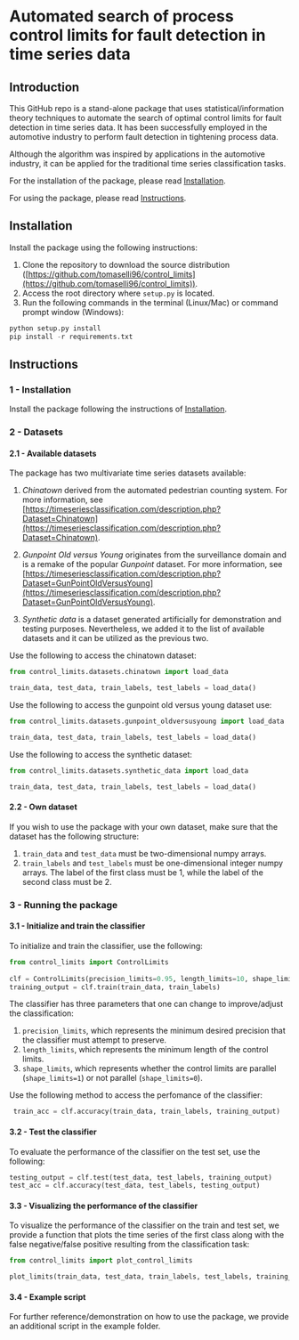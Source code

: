# Automated search of process control limits for fault detection in time series data 

## Introduction

This GitHub repo is a stand-alone package that uses statistical/information theory techniques to automate the search 
of optimal control limits for fault detection in time series data. 
It has been successfully employed in the automotive industry to perform fault detection in tightening process data.

Although the algorithm was inspired by applications in the automotive industry, it can be applied for the traditional 
time series classification tasks. 

For the installation of the package, please read [Installation](#installation).

For using the package, please read [Instructions](#instructions).

## Installation

Install the package using the following instructions:
1. Clone the repository to download the source distribution ([https://github.com/tomaselli96/control_limits](https://github.com/tomaselli96/control_limits)).
2. Access the root directory where ```setup.py``` is located.
3. Run the following commands in the terminal (Linux/Mac) or command prompt window (Windows):
  ```python
  python setup.py install
  pip install -r requirements.txt
  ```

## Instructions

### 1 - Installation

Install the package following the instructions of [Installation](#installation).

### 2 - Datasets

#### 2.1 - Available datasets

The package has two multivariate time series datasets available:
1. *Chinatown* derived from the automated pedestrian counting system. For more information, 
see [https://timeseriesclassification.com/description.php?Dataset=Chinatown](https://timeseriesclassification.com/description.php?Dataset=Chinatown). 

2. *Gunpoint Old versus Young* originates from the surveillance domain and is a remake of the popular *Gunpoint* dataset. 
For more information, see [https://timeseriesclassification.com/description.php?Dataset=GunPointOldVersusYoung](https://timeseriesclassification.com/description.php?Dataset=GunPointOldVersusYoung). 

3. *Synthetic data* is a dataset generated artificially for demonstration and testing purposes. Nevertheless, we
added it to the list of available datasets and it can be utilized as the previous two. 

Use the following to access the chinatown dataset:
   ```python
   from control_limits.datasets.chinatown import load_data
   
   train_data, test_data, train_labels, test_labels = load_data()
   ```

Use the following to access the gunpoint old versus young dataset use:
   ```python
   from control_limits.datasets.gunpoint_oldversusyoung import load_data
   
   train_data, test_data, train_labels, test_labels = load_data()
   ```

Use the following to access the synthetic dataset:
   ```python
   from control_limits.datasets.synthetic_data import load_data
   
   train_data, test_data, train_labels, test_labels = load_data()
   ```


#### 2.2 - Own dataset

If you wish to use the package with your own dataset, make sure that the dataset has the following structure:
1. ```train_data``` and ```test_data``` must be two-dimensional numpy arrays.
2. ```train_labels``` and ```test_labels``` must be one-dimensional integer numpy arrays. The label of the first class 
must be 1, while the label of the second class must be 2.

### 3 - Running the package

#### 3.1 - Initialize and train the classifier

To initialize and train the classifier, use the following:

 ```python
 from control_limits import ControlLimits
    
 clf = ControlLimits(precision_limits=0.95, length_limits=10, shape_limits=1)
 training_output = clf.train(train_data, train_labels)
 ```
 
 The classifier has three parameters that one can change to improve/adjust the classification:
 1. ```precision_limits```, which represents the minimum desired precision that the classifier must attempt to preserve.
 2. ```length_limits```, which represents the minimum length of the control limits.
 3. ```shape_limits```, which represents whether the control limits are parallel (```shape_limits=1```) or not
parallel (```shape_limits=0```).

Use the following method to access the perfomance of the classifier:

```python
 train_acc = clf.accuracy(train_data, train_labels, training_output)
 ```

#### 3.2 - Test the classifier

To evaluate the performance of the classifier on the test set, use the following:

 ```python
 testing_output = clf.test(test_data, test_labels, training_output)
 test_acc = clf.accuracy(test_data, test_labels, testing_output)
 ```
 
 #### 3.3 - Visualizing the performance of the classifier
 
To visualize the performance of the classifier on the train and test set, we provide a function that plots the time 
series of the first class along with the false negative/false positive resulting from the classification task: 
```python
from control_limits import plot_control_limits

plot_limits(train_data, test_data, train_labels, test_labels, training_output, testing_output)
```

#### 3.4 - Example script

For further reference/demonstration on how to use the package, we provide an additional script in the example folder.
